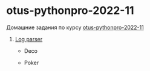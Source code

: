 # otus-pythonpro-2022-11

Домашние задания по курсу [otus-pythonpro-2022-11](https://otus.ru/lessons/python-professional/)

1. [Log parser](homeworks/01/log_analizer/)

    - Deco

    - Poker